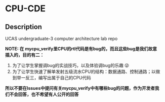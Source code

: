 # CPU-CDE

## Description
UCAS undergraduate-3 computer architecture lab repo


**NOTE: 在 mycpu_verify里CPU的rtl代码是有bug的，而且这些bug是我们故意插入的，目的有二：**
1. 为了让学生掌握调bug的实战技巧，以及体验调bug的乐趣 :stuck_out_tongue_winking_eye: 
2. 为了让学生快速了解单发射五级流水CPU的结构：数据通路、控制通路；以做到举一反三，编写出属于自己的CPU代码

**所以不要在Issues中提问有关mycpu_verify中有哪些bug的问题，作为开发者我们不会回答，也不希望有人公开的回答**